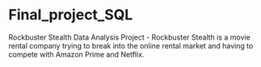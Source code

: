 # Final_project_SQL
Rockbuster Stealth Data Analysis Project - Rockbuster Stealth is a movie rental company trying to break into the online rental market and having to compete with Amazon Prime and Netflix.
